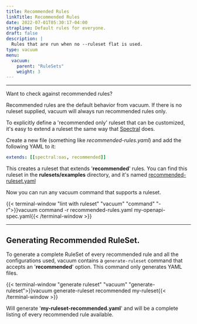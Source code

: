 ```yaml
---
title: Recommended Rules
linkTitle: Recommended Rules
date: 2022-07-01T05:30:17-04:00
strapline: Default rules for everyone.
draft: false
description: |
  Rules that are run when no --ruleset flat is used.
type: vacuum
menu:
  vacuum:
    parent: "RuleSets"
    weight: 3
---
```

---

Want to check against recommended rules?

Recommended rules are the default behavior from vacuum. If there is no ruleset supplied, vacuum will always run 
recommended rules only.

To explicitly define a 'recommended only' ruleset that can be customized, it's easy to extend a ruleset the same way that
[Spectral](https://meta.stoplight.io/docs/spectral/01baf06bdd05a-rulesets) does.

Create a new file (something like _recommended-rules.yaml_) and add the following YAML to it:

```yaml
extends: [[spectral:oas, recommended]]
```
This creates a ruleset that extends '**recommended**' rules. You can find this ruleset in the **rulesets/examples** directory,
and it's named [recommended-ruleset.yaml](https://github.com/daveshanley/vacuum/blob/main/rulesets/examples/recommended-ruleset.yaml)

Now you can run any vacuum command that supports a ruleset.


{{< terminal-window "lint with ruleset" "vacuum" "command" "-r">}}vacuum command -r recommended-rules.yaml my-openapi-spec.yaml{{< /terminal-window >}}


---

## Generating Recommended RuleSet.

To generate a complete RuleSet of every recommended rule and all the configurations used, vacuum contains a `generate-ruleset` command
that accepts an '**recommended**' option. This command only generates YAML files.

{{< terminal-window "generate ruleset" "vacuum" "generate-ruleset">}}vacuum generate-ruleset recommended my-ruleset{{< /terminal-window >}}

Will generate '**my-ruleset-recommended.yaml**' and will be a complete listing of every recommended rule available.
